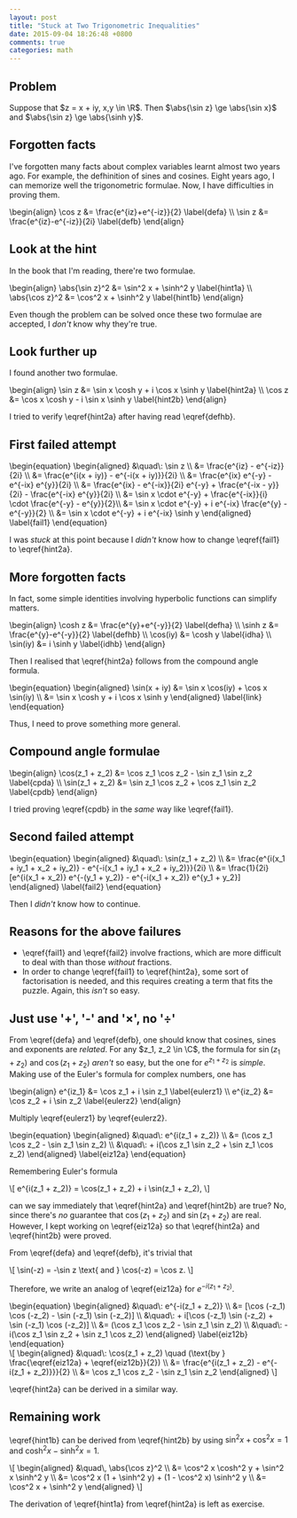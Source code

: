 ```yaml
---
layout: post
title: "Stuck at Two Trigonometric Inequalities"
date: 2015-09-04 18:26:48 +0800
comments: true
categories: math
---
```


Problem
---

Suppose that $z = x + iy, x,y \in \R$.  Then $\abs{\sin z} \ge
\abs{\sin x}$ and $\abs{\sin z} \ge \abs{\sinh y}$.

<!-- more -->

Forgotten facts
---

I've forgotten many facts about complex variables learnt almost two
years ago.  For example, the defhinition of sines and cosines.  Eight
years ago, I can memorize well the trigonometric formulae.  Now, I
have difficulties in proving them.

<div class="myeqn">
\begin{align}
  \cos z &= \frac{e^{iz}+e^{-iz}}{2} \label{defa} \\
  \sin z &= \frac{e^{iz}-e^{-iz}}{2i} \label{defb}
\end{align}
</div>

Look at the hint
---

In the book that I'm reading, there're two formulae.

<div class="myeqn">
\begin{align}
  \abs{\sin z}^2 &= \sin^2 x + \sinh^2 y \label{hint1a} \\
  \abs{\cos z}^2 &= \cos^2 x + \sinh^2 y \label{hint1b}
\end{align}
</div>

Even though the problem can be solved once these two formulae are
accepted, I *don't* know why they're true.

Look further up
---

I found another two formulae.

<div class="myeqn">
\begin{align}
  \sin z &= \sin x \cosh y + i \cos x \sinh y \label{hint2a} \\
  \cos z &= \cos x \cosh y - i \sin x \sinh y \label{hint2b}
\end{align}
</div>

I tried to verify \eqref{hint2a} after having read \eqref{defhb}.

First failed attempt
---

<div class="myeqn">
\begin{equation}
  \begin{aligned}
    &\quad\: \sin z \\
    &= \frac{e^{iz} - e^{-iz}}{2i} \\
    &= \frac{e^{i(x + iy)} - e^{-i(x + iy)}}{2i} \\
    &= \frac{e^{ix} e^{-y} - e^{-ix} e^{y}}{2i} \\
    &= \frac{e^{ix} - e^{-ix}}{2i} e^{-y} + \frac{e^{-ix - y}}{2i} -
    \frac{e^{-ix} e^{y}}{2i} \\
    &= \sin x \cdot e^{-y} + \frac{e^{-ix}}{i} \cdot
    \frac{e^{-y} - e^{y}}{2}\\
    &= \sin x \cdot e^{-y} + i e^{-ix} \frac{e^{y} - e^{-y}}{2} \\
    &= \sin x \cdot e^{-y} + i e^{-ix} \sinh y
  \end{aligned}
  \label{fail1}
\end{equation}
</div>

I was *stuck* at this point because I *didn't* know how to change
\eqref{fail1} to \eqref{hint2a}.

More forgotten facts
---

In fact, some simple identities involving hyperbolic functions can
simplify matters.

<div class="myeqn">
\begin{align}
  \cosh z &= \frac{e^{y}+e^{-y}}{2} \label{defha} \\
  \sinh z &= \frac{e^{y}-e^{-y}}{2} \label{defhb} \\
  \cos(iy) &= \cosh y \label{idha} \\
  \sin(iy) &= i \sinh y \label{idhb}
\end{align}
</div>

Then I realised that \eqref{hint2a} follows from the compound angle
formula.

<div class="myeqn">
\begin{equation}
  \begin{aligned}
    \sin(x + iy) &= \sin x \cos(iy) + \cos x \sin(iy) \\
    &= \sin x \cosh y + i \cos x \sinh y
  \end{aligned}
  \label{link}
\end{equation}
</div>

Thus, I need to prove something more general.

Compound angle formulae
---

<div class="myeqn">
\begin{align}
  \cos(z_1 + z_2) &= \cos z_1 \cos z_2 - \sin z_1 \sin z_2
  \label{cpda} \\
  \sin(z_1 + z_2) &= \sin z_1 \cos z_2 + \cos z_1 \sin z_2
  \label{cpdb}
\end{align}
</div>

I tried proving \eqref{cpdb} in the *same* way like \eqref{fail1}.

Second failed attempt
---

<div class="myeqn">
\begin{equation}
  \begin{aligned}
    &\quad\: \sin(z_1 + z_2) \\
    &= \frac{e^{i(x_1 + iy_1 + x_2 + iy_2)} - e^{-i(x_1 + iy_1 + x_2 +
    iy_2)}}{2i} \\
    &= \frac{1}{2i} [e^{i(x_1 + x_2)} e^{-(y_1 + y_2)}
    - e^{-i(x_1 + x_2)} e^{y_1 + y_2}]
  \end{aligned}
  \label{fail2}
\end{equation}
</div>

Then I *didn't* know how to continue.

Reasons for the above failures
---

- \eqref{fail1} and \eqref{fail2} involve fractions, which are more
difficult to deal with than those *without* fractions.
- In order to change \eqref{fail1} to \eqref{hint2a}, some sort of
factorisation is needed, and this requires creating a term that fits
the puzzle.  Again, this *isn't* so easy.

Just use '+', '-' and '×', no '÷'
---

From \eqref{defa} and \eqref{defb}, one should know that cosines,
sines and exponents are *related*.  For any $z_1, z_2 \in \C$, the
formula for $\sin(z_1 + z_2)$ and $\cos(z_1 + z_2)$ *aren't* so easy,
but the one for $e^{z_1 + z_2}$ is *simple*.  Making use of the
Euler's formula for complex numbers, one has

<div class="myeqn">
\begin{align}
  e^{iz_1} &= \cos z_1 + i \sin z_1 \label{eulerz1} \\
  e^{iz_2} &= \cos z_2 + i \sin z_2 \label{eulerz2}
\end{align}
</div>

Multiply \eqref{eulerz1} by \eqref{eulerz2}.

<div class="myeqn">
\begin{equation}
  \begin{aligned}
    &\quad\: e^{i(z_1 + z_2)} \\
    &= (\cos z_1 \cos z_2 - \sin z_1 \sin z_2) \\
    &\quad\: + i(\cos z_1 \sin z_2 + \sin z_1 \cos z_2)
  \end{aligned}
  \label{eiz12a}
\end{equation}
</div>

Remembering Euler's formula

<div class="myeqn">
\[
  e^{i(z_1 + z_2)} = \cos(z_1 + z_2) + i \sin(z_1 + z_2),
\]
</div>

can we say immediately that \eqref{hint2a} and \eqref{hint2b} are
true?  No, since there's *no* guarantee that $\cos(z_1 + z_2)$ and
$\sin(z_1 + z_2)$ are real.  However, I kept working on \eqref{eiz12a}
so that \eqref{hint2a} and \eqref{hint2b} were proved.

From \eqref{defa} and \eqref{defb}, it's trivial that

<div class="myeqn">
\[
  \sin(-z) = -\sin z \text{ and } \cos(-z) = \cos z.
\]
</div>

Therefore, we write an analog of \eqref{eiz12a} for $e^{-i(z_1 +
z_2)}$.

<div class="myeqn">
\begin{equation}
  \begin{aligned}
    &\quad\: e^{-i(z_1 + z_2)} \\
    &= [\cos (-z_1) \cos (-z_2) - \sin (-z_1) \sin (-z_2)] \\
    &\quad\: + i[\cos (-z_1) \sin (-z_2) + \sin (-z_1) \cos (-z_2)] \\
    &= (\cos z_1 \cos z_2 - \sin z_1 \sin z_2) \\
    &\quad\: - i(\cos z_1 \sin z_2 + \sin z_1 \cos z_2)
  \end{aligned}
  \label{eiz12b}
\end{equation}
</div>

<div class="myeqn">
\[
  \begin{aligned}
    &\quad\: \cos(z_1 + z_2) \quad
    (\text{by } \frac{\eqref{eiz12a} + \eqref{eiz12b}}{2}) \\
    &= \frac{e^{i(z_1 + z_2) - e^{-i(z_1 + z_2)}}}{2} \\
    &= \cos z_1 \cos z_2 - \sin z_1 \sin z_2
  \end{aligned}
\]
</div>

\eqref{hint2a} can be derived in a similar way.

Remaining work
---

\eqref{hint1b} can be derived from \eqref{hint2b} by using $\sin^2 x +
\cos^2 x = 1$ and $\cosh^2 x - \sinh^2 x = 1$.

<div class="myeqn">
\[
  \begin{aligned}
    &\quad\, \abs{\cos z}^2 \\
    &= \cos^2 x \cosh^2 y + \sin^2 x \sinh^2 y \\
    &= \cos^2 x (1 + \sinh^2 y) + (1 - \cos^2 x) \sinh^2 y \\
    &= \cos^2 x + \sinh^2 y
  \end{aligned}
\]
</div>

The derivation of \eqref{hint1a} from \eqref{hint2a} is left as
exercise.
